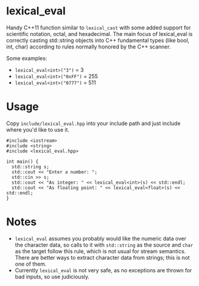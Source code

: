 lexical_eval
============

Handy C++11 function similar to `lexical_cast` with some added support for
scientific notation, octal, and hexadecimal. The main focus of lexical_eval
is correctly casting std::string objects into C++ fundamental types (like
bool, int, char) according to rules normally honored by the C++ scanner.

Some examples:

* `lexical_eval<int>("3")` = 3
* `lexical_eval<int>("0xFF")` = 255
* `lexical_eval<int>("0777")` = 511

Usage
=====

Copy `include/lexical_eval.hpp` into your include path and just include where
you'd like to use it.

    #include <iostream>
    #include <string>
    #include <lexical_eval.hpp>

    int main() {
      std::string s;
      std::cout << "Enter a number: ";
      std::cin >> s;
      std::cout << "As integer: " << lexical_eval<int>(s) << std::endl;
      std::cout << "As floating point: " << lexical_eval<float>(s) << std::endl;
    }

Notes
=====

* `lexical_eval` assumes you probably would like the numeric data over the
  character data, so calls to it with `std::string` as the source and `char`
  as the target follow this rule, which is not usual for stream semantics.
  There are better ways to extract character data from strings; this is not
  one of them.
* Currently `lexical_eval` is not very safe, as no exceptions are thrown for
  bad inputs, so use judiciously.
